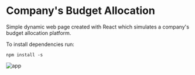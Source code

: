 # Company's Budget Allocation

Simple dynamic web page created with React which simulates a company's budget allocation platform.

To install dependencies run:
```
npm install -s
```
![app](https://github.com/carlos-vf/ejtos-react_budget_app/assets/142402458/ebfa127a-63a7-48a2-ac01-c7869b6d009a)

